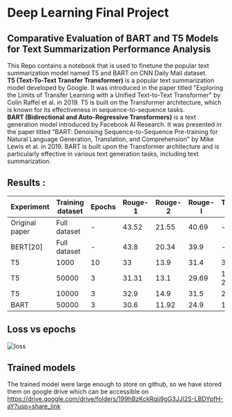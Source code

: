 # Deep Learning Final Project

## Comparative Evaluation of BART and T5 Models for Text Summarization Performance Analysis

This Repo contains a notebook that is used to finetune the popular text summarization model named T5 and BART on CNN Daily Mail dataset.<br>
**T5 (Text-To-Text Transfer Transformer)** is a popular text summarization model developed by Google. It was introduced in the paper titled "Exploring the Limits of Transfer Learning with a Unified Text-to-Text Transformer" by Colin Raffel et al. in 2019. T5 is built on the Transformer architecture, which is known for its effectiveness in sequence-to-sequence tasks.<br>
**BART (Bidirectional and Auto-Regressive Transformers)** is a text generation model introduced by Facebook AI Research. It was presented in the paper titled "BART: Denoising Sequence-to-Sequence Pre-training for Natural Language Generation, Translation, and Comprehension" by Mike Lewis et al. in 2019. BART is built upon the Transformer architecture and is particularly effective in various text generation tasks, including text summarization. <br>

## Results :



| Experiment | Training dataset| Epochs | Rouge-1 | Rouge-2 | Rouge-l | Training Time |
|----------|----------|----------|----------|----------|----------|----------|
|   Original paper |   Full dataset  |   -  |   43.52  |   21.55  |   40.69  |   -  |
|   BERT[20] |   Full dataset  |   -  |   43.8  |   20.34  |   39.9  |   -  |
|   T5 |   1000  |   10  |   33  |   13.9  |   31.4  |   30 mins  |
|   T5 |   50000  |   3  |   31.31  |   13.1  |   29.69  |   12 hrs 20 min  |
|   T5  |   10000  |   3  |   32.9  |   14.9  |   31.5  |   2 hrs  |
|   BART  |   50000  |   3  |   30.6  |   11.92  |   24.9  |   12 hrs  |



## Loss vs epochs
![loss](https://github.com/cshekharp/dlfinalproject/blob/96c598dba93b1d63a466065c49b5b0341bb1e523/loss_50k.png)

## Trained models

The trained model were large enough to store on github, so we have stored them on google drive which can be accessible on https://drive.google.com/drive/folders/199hBzKckRqjj9gG3JJl2S-LBDYpfH-aY?usp=share_link

